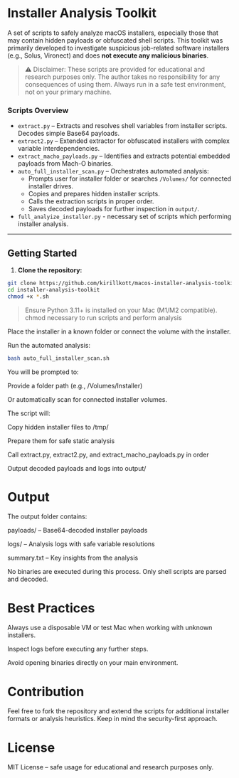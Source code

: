 # Installer Analysis Toolkit

A set of scripts to safely analyze macOS installers, especially those that may contain hidden payloads or obfuscated shell scripts. This toolkit was primarily developed to investigate suspicious job-related software installers (e.g., Solus, Vironect) and does **not execute any malicious binaries**.

> ⚠️ Disclaimer: These scripts are provided for educational and research purposes only.
The author takes no responsibility for any consequences of using them.
Always run in a safe test environment, not on your primary machine.


### Scripts Overview

- `extract.py` – Extracts and resolves shell variables from installer scripts. Decodes simple Base64 payloads.
- `extract2.py` – Extended extractor for obfuscated installers with complex variable interdependencies.
- `extract_macho_payloads.py` – Identifies and extracts potential embedded payloads from Mach-O binaries.
- `auto_full_installer_scan.py` – Orchestrates automated analysis:
  - Prompts user for installer folder or searches `/Volumes/` for connected installer drives.
  - Copies and prepares hidden installer scripts.
  - Calls the extraction scripts in proper order.
  - Saves decoded payloads for further inspection in `output/`.
- `full_analyize_installer.py` - necessary set of scripts which performing installer analysis.

---

## Getting Started

1. **Clone the repository:**

```bash
git clone https://github.com/kirillkott/macos-installer-analysis-toolkit.git
cd installer-analysis-toolkit
chmod +x *.sh
```
> Ensure Python 3.11+ is installed on your Mac (M1/M2 compatible).
> chmod necessary to run scripts and perform analysis

Place the installer in a known folder or connect the volume with the installer.

Run the automated analysis:

```bash
bash auto_full_installer_scan.sh
```
You will be prompted to:

Provide a folder path (e.g., /Volumes/Installer)

Or automatically scan for connected installer volumes.

The script will:

Copy hidden installer files to /tmp/

Prepare them for safe static analysis

Call extract.py, extract2.py, and extract_macho_payloads.py in order

Output decoded payloads and logs into output/

# Output
The output folder contains:

payloads/ – Base64-decoded installer payloads

logs/ – Analysis logs with safe variable resolutions

summary.txt – Key insights from the analysis

No binaries are executed during this process. Only shell scripts are parsed and decoded.

# Best Practices
Always use a disposable VM or test Mac when working with unknown installers.

Inspect logs before executing any further steps.

Avoid opening binaries directly on your main environment.

# Contribution
Feel free to fork the repository and extend the scripts for additional installer formats or analysis heuristics. Keep in mind the security-first approach.

# License
MIT License – safe usage for educational and research purposes only.
